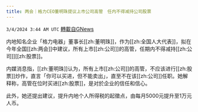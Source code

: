 ```yaml
---
title: 两会｜格力CEO董明珠提议上市公司高管　任内不得减持公司股票
---
```

`3/4/2024 3:44 AM UTC` [轉載自GNews](https://gnews.org/articles/2362233)

内地知名企业「格力电器」董事长[[zh:董明珠]]，作为[[zh:全国人大代表]]，拟在今年全国[[zh:两会]]中建议，所有上市[[zh:公司]]的高管，任期内不得减持[[zh:公司]][[zh:股票]]。

内媒消息指，[[zh:董明珠]]认为，所有上市[[zh:公司]]的高管，不应该进行[[zh:股票]]炒作，直言「你可以买进，但不能卖出」，直至不在该[[zh:公司]]任职。她解释称，高管在位时买进[[zh:股票]]，是对於企业的信任和信心。

此外，她还提出建议，提升内地个人所得税的起徵点，由每月5000元提升至1万元人币。
